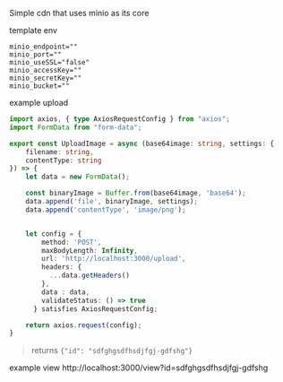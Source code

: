 Simple cdn that uses minio as its core

template env
```env
minio_endpoint=""
minio_port=""
minio_useSSL="false"
minio_accessKey=""
minio_secretKey=""
minio_bucket=""
```

example upload
```ts
import axios, { type AxiosRequestConfig } from "axios";
import FormData from "form-data";

export const UploadImage = async (base64image: string, settings: {
    filename: string,
    contentType: string
}) => {
    let data = new FormData();

    const binaryImage = Buffer.from(base64image, 'base64');
    data.append('file', binaryImage, settings);
    data.append('contentType', 'image/png');


    let config = {
        method: 'POST',
        maxBodyLength: Infinity,
        url: 'http://localhost:3000/upload',
        headers: { 
          ...data.getHeaders()
        },
        data : data,
        validateStatus: () => true
      } satisfies AxiosRequestConfig;

    return axios.request(config);
}
```

> returns `{"id": "sdfghgsdfhsdjfgj-gdfshg"}`

example view
http://localhost:3000/view?id=sdfghgsdfhsdjfgj-gdfshg
